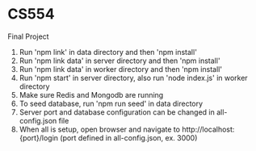 # CS554
Final Project

1. Run 'npm link' in data directory and then 'npm install'
2. Run 'npm link data' in server directory and then 'npm install'
3. Run 'npm link data' in worker directory and then 'npm install'
4. Run 'npm start' in server directory, also run 'node index.js' in worker directory 
5. Make sure Redis and Mongodb are running
6. To seed database, run 'npm run seed' in data directory 
7. Server port and database configuration can be changed in all-config.json file
8. When all is setup, open browser and navigate to http://localhost:{port}/login (port defined in all-config.json, ex. 3000)